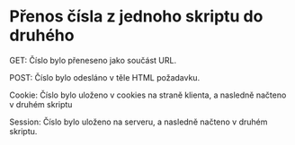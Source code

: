 # Přenos čísla z jednoho skriptu do druhého

GET: Číslo bylo přeneseno jako součást URL.

POST: Číslo bylo odesláno v těle HTML požadavku.

Cookie: Číslo bylo uloženo v cookies na straně klienta, a nasledně načteno v druhém skriptu

Session: Číslo bylo uloženo na serveru, a nasledně načteno v druhém skriptu.
